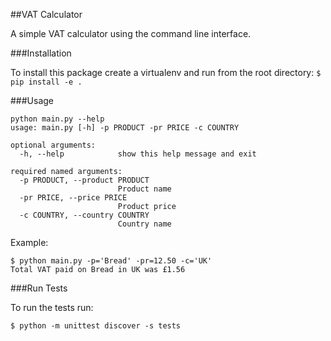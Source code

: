 ##VAT Calculator

A simple VAT calculator using the command line interface.



###Installation

To install this package create a virtualenv and run from the root directory:
`$ pip install -e .`

###Usage

```
python main.py --help
usage: main.py [-h] -p PRODUCT -pr PRICE -c COUNTRY

optional arguments:
  -h, --help            show this help message and exit

required named arguments:
  -p PRODUCT, --product PRODUCT
                        Product name
  -pr PRICE, --price PRICE
                        Product price
  -c COUNTRY, --country COUNTRY
                        Country name
```

Example:

```
$ python main.py -p='Bread' -pr=12.50 -c='UK'
Total VAT paid on Bread in UK was £1.56
```

###Run Tests

To run the tests run:

`$ python -m unittest discover -s tests`
